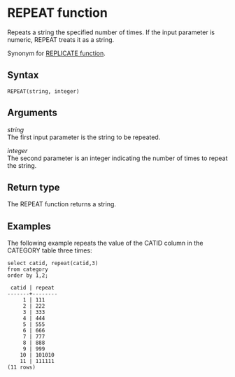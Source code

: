 # REPEAT function<a name="r_REPEAT"></a>

Repeats a string the specified number of times\. If the input parameter is numeric, REPEAT treats it as a string\. 

Synonym for [REPLICATE function](r_REPLICATE.md)\. 

## Syntax<a name="r_REPEAT-synopsis"></a>

```
REPEAT(string, integer)
```

## Arguments<a name="r_REPEAT-arguments"></a>

 *string*   
The first input parameter is the string to be repeated\. 

 *integer*   
The second parameter is an integer indicating the number of times to repeat the string\. 

## Return type<a name="r_REPEAT-return-type"></a>

The REPEAT function returns a string\. 

## Examples<a name="r_REPEAT-examples"></a>

The following example repeats the value of the CATID column in the CATEGORY table three times: 

```
select catid, repeat(catid,3)
from category
order by 1,2;

 catid | repeat
-------+--------
     1 | 111
     2 | 222
     3 | 333
     4 | 444
     5 | 555
     6 | 666
     7 | 777
     8 | 888
     9 | 999
    10 | 101010
    11 | 111111
(11 rows)
```
